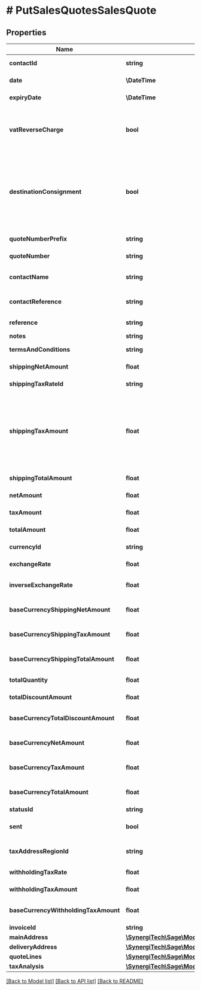 # # PutSalesQuotesSalesQuote

## Properties

Name | Type | Description | Notes
------------ | ------------- | ------------- | -------------
**contactId** | **string** | The contact the quote relates to | [optional]
**date** | **\DateTime** | The date of the quote | [optional]
**expiryDate** | **\DateTime** | The expiry date of the quote | [optional]
**vatReverseCharge** | **bool** | Indicates whether Domestic Reverser Charge is applied to the artefact. Only used for a UK business. | [optional]
**destinationConsignment** | **bool** | Indicates whether consignment checkbox for destination VAT is checked on the artefact. Only used for an UK business, where destination VAT was enabled in the settings. | [optional]
**quoteNumberPrefix** | **string** | The quote number prefix | [optional]
**quoteNumber** | **string** | The generated quote number | [optional]
**contactName** | **string** | The name of the contact when the quote was created | [optional]
**contactReference** | **string** | The reference of the contact when the quote was created | [optional]
**reference** | **string** | The reference for the quote | [optional]
**notes** | **string** | Quote notes | [optional]
**termsAndConditions** | **string** | Quote terms and conditions | [optional]
**shippingNetAmount** | **float** | The net shipping amount | [optional]
**shippingTaxRateId** | **string** | The ID of the Shipping Tax Rate. | [optional]
**shippingTaxAmount** | **float** | The tax shipping amount. NOTE: This is not required for POST/PUT requests as the shipping tax is calculated based on the shipping_net_amount and the shipping_tax_rate. | [optional]
**shippingTotalAmount** | **float** | The total shipping amount | [optional]
**netAmount** | **float** | The net amount of the quote | [optional]
**taxAmount** | **float** | The tax amount of the quote | [optional]
**totalAmount** | **float** | The total amount of the quote | [optional]
**currencyId** | **string** | The ID of the Currency. | [optional]
**exchangeRate** | **float** | The exchange rate for the quote | [optional]
**inverseExchangeRate** | **float** | The inverse exchange rate for the quote | [optional]
**baseCurrencyShippingNetAmount** | **float** | The net shipping amount in base currency | [optional]
**baseCurrencyShippingTaxAmount** | **float** | The tax shipping amount in base currency | [optional]
**baseCurrencyShippingTotalAmount** | **float** | The total shipping amount in base currency | [optional]
**totalQuantity** | **float** | The total quantity of the quote | [optional]
**totalDiscountAmount** | **float** | The discount amount on the  quote | [optional]
**baseCurrencyTotalDiscountAmount** | **float** | The discount amount on the  quote in base currency | [optional]
**baseCurrencyNetAmount** | **float** | The net amount of the quote in base currency | [optional]
**baseCurrencyTaxAmount** | **float** | The tax amount of the quote in base currency | [optional]
**baseCurrencyTotalAmount** | **float** | The total amount of the quote in base currency | [optional]
**statusId** | **string** | The ID of the Status. | [optional]
**sent** | **bool** | Indicates whether the quote has been sent | [optional]
**taxAddressRegionId** | **string** | The ID of the Tax Address Region. (Canada only) | [optional]
**withholdingTaxRate** | **float** | IRPF withheld Tax Rate (Spain only) | [optional]
**withholdingTaxAmount** | **float** | IRPF withheld Tax Amount (Spain only) | [optional]
**baseCurrencyWithholdingTaxAmount** | **float** | IRPF withheld Tax Amount (Spain only) in the base currency | [optional]
**invoiceId** | **string** | The ID of the Invoice. | [optional]
**mainAddress** | [**\SynergiTech\Sage\Model\PostSalesCorrectiveInvoicesSalesCorrectiveInvoiceMainAddress**](PostSalesCorrectiveInvoicesSalesCorrectiveInvoiceMainAddress.md) |  | [optional]
**deliveryAddress** | [**\SynergiTech\Sage\Model\PostSalesCorrectiveInvoicesSalesCorrectiveInvoiceMainAddress**](PostSalesCorrectiveInvoicesSalesCorrectiveInvoiceMainAddress.md) |  | [optional]
**quoteLines** | [**\SynergiTech\Sage\Model\PutSalesEstimatesSalesEstimateEstimateLinesInner[]**](PutSalesEstimatesSalesEstimateEstimateLinesInner.md) |  | [optional]
**taxAnalysis** | [**\SynergiTech\Sage\Model\PostPurchaseCorrectiveInvoicesPurchaseCorrectiveInvoiceTaxAnalysisInner[]**](PostPurchaseCorrectiveInvoicesPurchaseCorrectiveInvoiceTaxAnalysisInner.md) |  | [optional]

[[Back to Model list]](../../README.md#models) [[Back to API list]](../../README.md#endpoints) [[Back to README]](../../README.md)
